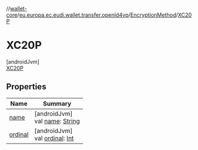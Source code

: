 //[wallet-core](../../../../index.md)/[eu.europa.ec.eudi.wallet.transfer.openId4vp](../../index.md)/[EncryptionMethod](../index.md)/[XC20P](index.md)

# XC20P

[androidJvm]\
[XC20P](index.md)

## Properties

| Name | Summary |
|---|---|
| [name](index.md#-372974862%2FProperties%2F1615067946) | [androidJvm]<br>val [name](index.md#-372974862%2FProperties%2F1615067946): [String](https://kotlinlang.org/api/latest/jvm/stdlib/kotlin-stdlib/kotlin/-string/index.html) |
| [ordinal](index.md#-739389684%2FProperties%2F1615067946) | [androidJvm]<br>val [ordinal](index.md#-739389684%2FProperties%2F1615067946): [Int](https://kotlinlang.org/api/latest/jvm/stdlib/kotlin-stdlib/kotlin/-int/index.html) |
